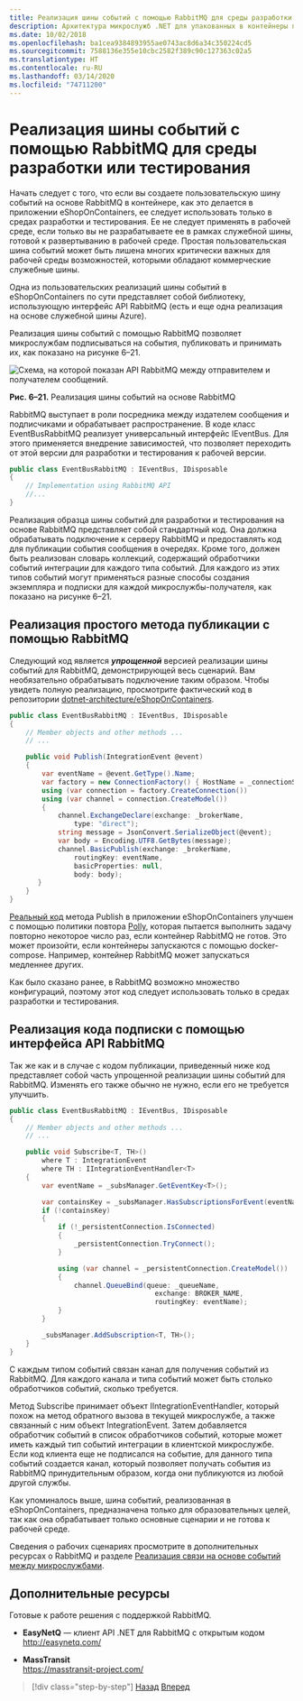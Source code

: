 ```yaml
---
title: Реализация шины событий с помощью RabbitMQ для среды разработки или тестирования
description: Архитектура микрослужб .NET для упакованных в контейнеры приложений .NET | Использование RabbitMQ для реализации сообщений шины событий для событий интеграции для сред разработки или тестирования.
ms.date: 10/02/2018
ms.openlocfilehash: ba1cea9384893955ae0743ac8d6a34c350224cd5
ms.sourcegitcommit: 7588136e355e10cbc2582f389c90c127363c02a5
ms.translationtype: HT
ms.contentlocale: ru-RU
ms.lasthandoff: 03/14/2020
ms.locfileid: "74711200"
---
```

# <a name="implementing-an-event-bus-with-rabbitmq-for-the-development-or-test-environment"></a>Реализация шины событий с помощью RabbitMQ для среды разработки или тестирования

Начать следует с того, что если вы создаете пользовательскую шину событий на основе RabbitMQ в контейнере, как это делается в приложении eShopOnContainers, ее следует использовать только в средах разработки и тестирования. Ее не следует применять в рабочей среде, если только вы не разрабатываете ее в рамках служебной шины, готовой к развертыванию в рабочей среде. Простая пользовательская шина событий может быть лишена многих критически важных для рабочей среды возможностей, которыми обладают коммерческие служебные шины.

Одна из пользовательских реализаций шины событий в eShopOnContainers по сути представляет собой библиотеку, использующую интерфейс API RabbitMQ (есть и еще одна реализация на основе служебной шины Azure).

Реализация шины событий с помощью RabbitMQ позволяет микрослужбам подписываться на события, публиковать и принимать их, как показано на рисунке 6–21.

![Схема, на которой показан API RabbitMQ между отправителем и получателем сообщений.](./media/rabbitmq-event-bus-development-test-environment/rabbitmq-implementation.png)

**Рис. 6–21.** Реализация шины событий на основе RabbitMQ

RabbitMQ выступает в роли посредника между издателем сообщения и подписчиками и обрабатывает распространение. В коде класс EventBusRabbitMQ реализует универсальный интерфейс IEventBus. Для этого применяется внедрение зависимостей, что позволяет переходить от этой версии для разработки и тестирования к рабочей версии.

```csharp
public class EventBusRabbitMQ : IEventBus, IDisposable
{
    // Implementation using RabbitMQ API
    //...
}
```

Реализация образца шины событий для разработки и тестирования на основе RabbitMQ представляет собой стандартный код. Она должна обрабатывать подключение к серверу RabbitMQ и предоставлять код для публикации события сообщения в очередях. Кроме того, должен быть реализован словарь коллекций, содержащий обработчики событий интеграции для каждого типа событий. Для каждого из этих типов событий могут применяться разные способы создания экземпляра и подписки для каждой микрослужбы-получателя, как показано на рисунке 6–21.

## <a name="implementing-a-simple-publish-method-with-rabbitmq"></a>Реализация простого метода публикации с помощью RabbitMQ

Следующий код является ***упрощенной*** версией реализации шины событий для RabbitMQ, демонстрирующей весь сценарий. Вам необязательно обрабатывать подключение таким образом. Чтобы увидеть полную реализацию, просмотрите фактический код в репозитории [dotnet-architecture/eShopOnContainers](https://github.com/dotnet-architecture/eShopOnContainers/blob/master/src/BuildingBlocks/EventBus/EventBusRabbitMQ/EventBusRabbitMQ.cs).

```csharp
public class EventBusRabbitMQ : IEventBus, IDisposable
{
    // Member objects and other methods ...
    // ...

    public void Publish(IntegrationEvent @event)
    {
        var eventName = @event.GetType().Name;
        var factory = new ConnectionFactory() { HostName = _connectionString };
        using (var connection = factory.CreateConnection())
        using (var channel = connection.CreateModel())
        {
            channel.ExchangeDeclare(exchange: _brokerName,
                type: "direct");
            string message = JsonConvert.SerializeObject(@event);
            var body = Encoding.UTF8.GetBytes(message);
            channel.BasicPublish(exchange: _brokerName,
                routingKey: eventName,
                basicProperties: null,
                body: body);
       }
    }
}
```

[Реальный код](https://github.com/dotnet-architecture/eShopOnContainers/blob/master/src/BuildingBlocks/EventBus/EventBusRabbitMQ/EventBusRabbitMQ.cs) метода Publish в приложении eShopOnContainers улучшен с помощью политики повтора [Polly](https://github.com/App-vNext/Polly), которая пытается выполнить задачу повторно некоторое число раз, если контейнер RabbitMQ не готов. Это может произойти, если контейнеры запускаются с помощью docker-compose. Например, контейнер RabbitMQ может запускаться медленнее других.

Как было сказано ранее, в RabbitMQ возможно множество конфигураций, поэтому этот код следует использовать только в средах разработки и тестирования.

## <a name="implementing-the-subscription-code-with-the-rabbitmq-api"></a>Реализация кода подписки с помощью интерфейса API RabbitMQ

Так же как и в случае с кодом публикации, приведенный ниже код представляет собой часть упрощенной реализации шины событий для RabbitMQ. Изменять его также обычно не нужно, если его не требуется улучшить.

```csharp
public class EventBusRabbitMQ : IEventBus, IDisposable
{
    // Member objects and other methods ...
    // ...

    public void Subscribe<T, TH>()
        where T : IntegrationEvent
        where TH : IIntegrationEventHandler<T>
    {
        var eventName = _subsManager.GetEventKey<T>();

        var containsKey = _subsManager.HasSubscriptionsForEvent(eventName);
        if (!containsKey)
        {
            if (!_persistentConnection.IsConnected)
            {
                _persistentConnection.TryConnect();
            }

            using (var channel = _persistentConnection.CreateModel())
            {
                channel.QueueBind(queue: _queueName,
                                    exchange: BROKER_NAME,
                                    routingKey: eventName);
            }
        }

        _subsManager.AddSubscription<T, TH>();
    }
}
```

С каждым типом событий связан канал для получения событий из RabbitMQ. Для каждого канала и типа событий может быть столько обработчиков событий, сколько требуется.

Метод Subscribe принимает объект IIntegrationEventHandler, который похож на метод обратного вызова в текущей микрослужбе, а также связанный с ним объект IntegrationEvent. Затем добавляется обработчик событий в список обработчиков событий, которые может иметь каждый тип событий интеграции в клиентской микрослужбе. Если код клиента еще не подписался на событие, для данного типа событий создается канал, который позволяет получать события из RabbitMQ принудительным образом, когда они публикуются из любой другой службы.

Как упоминалось выше, шина событий, реализованная в eShopOnContainers, предназначена только для образовательных целей, так как она обрабатывает только основные сценарии и не готова к рабочей среде.

Сведения о рабочих сценариях просмотрите в дополнительных ресурсах о RabbitMQ и разделе [Реализация связи на основе событий между микрослужбами](./integration-event-based-microservice-communications.md#additional-resources).

## <a name="additional-resources"></a>Дополнительные ресурсы

Готовые к работе решения с поддержкой RabbitMQ.

- **EasyNetQ** — клиент API .NET для RabbitMQ с открытым кодом \
  <http://easynetq.com/>

- **MassTransit** \
  <https://masstransit-project.com/>
  
>[!div class="step-by-step"]
>[Назад](integration-event-based-microservice-communications.md)
>[Вперед](subscribe-events.md)
